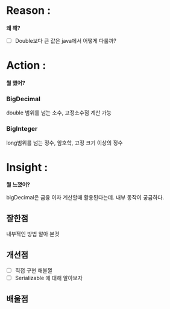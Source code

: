 # Reason : 

**왜 해?**

- [ ] Double보다 큰 값은 java에서 어떻게 다룰까?
# Action : 

**뭘 했어?**

### BigDecimal

double 범위를 넘는 소수, 고정소수점 계산 가능

### BigInteger

long범위를 넘는 정수, 암호학, 고정 크기 이상의 정수 

# Insight : 

**뭘 느꼈어?**

bigDecimal은 금융 이자 계산할때 활용된다는데. 내부 동작이 궁금하다.

## 잘한점

내부적인 방법 알아 본것

## 개선점

- [ ] 직접 구현 해볼껄
- [ ] Serializable 에 대해 알아보자
## 배울점

